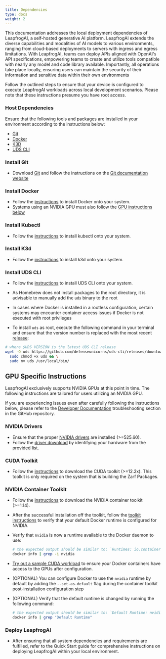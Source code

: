 ```yaml
---
title: Dependencies
type: docs
weight: 2
---
```


This documentation addresses the local deployment dependencies of LeapfrogAI, a self-hosted generative AI platform. LeapfrogAI extends the diverse capabilities and modalities of AI models to various environments, ranging from cloud-based deployments to servers with ingress and egress limitations. With LeapfrogAI, teams can deploy APIs aligned with OpenAI's API specifications, empowering teams to create and utilize tools compatible with nearly any model and code library available. Importantly, all operations take place locally, ensuring users can maintain the security of their information and sensitive data within their own environments

Follow the outlined steps to ensure that your device is configured to execute LeapfrogAI workloads across local development scenarios. Please note that these instructions presume you have root access.

### Host Dependencies

Ensure that the following tools and packages are installed in your environment according to the instructions below:

- [Git](https://git-scm.com/)
- [Docker](https://docs.docker.com/engine/install/)
- [K3D](https://k3d.io/)
- [UDS CLI](https://github.com/defenseunicorns/uds-cli)

### Install Git

- Download [Git](https://git-scm.com/downloads) and follow the instructions on the [Git documentation website](https://git-scm.com/book/en/v2/Getting-Started-Installing-Git)

### Install Docker

- Follow the [instructions](https://docs.docker.com/engine/install/) to install Docker onto your system.
- Systems using an NVIDIA GPU must also follow the [GPU instructions below](#gpu-specific-instructions)

### Install Kubectl

- Follow the [instructions](https://kubernetes.io/docs/tasks/tools/#kubectl) to install kubectl onto your system.

### Install K3d

- Follow the [instructions](https://k3d.io/) to install k3d onto your system.

### Install UDS CLI

- Follow the [instructions](https://github.com/defenseunicorns/uds-cli#install) to install UDS CLI onto your system.

- As Homebrew does not install packages to the root directory, it is advisable to manually add the `uds` binary to the root
- In cases where Docker is installed in a rootless configuration, certain systems may encounter container access issues if Docker is not executed with root privileges
- To install `uds` as root, execute the following command in your terminal and ensure that the version number is replaced with the most recent [release](https://github.com/defenseunicorns/uds-cli/releases):

```bash
# where $UDS_VERSION is the latest UDS CLI release
wget -O uds https://github.com/defenseunicorns/uds-cli/releases/download/$UDS_VERSION/uds-cli_$UDS_VERSION_Linux_amd64 && \
  sudo chmod +x uds && \
  sudo mv uds /usr/local/bin/
```

## GPU Specific Instructions

LeapfrogAI exclusively supports NVIDIA GPUs at this point in time. The following instructions are tailored for users utilizing an NVIDIA GPU.

If you are experiencing issues even after carefully following the instructions below, please refer to the [Developer Documentation](https://github.com/defenseunicorns/leapfrogai/tree/main/docs/DEVELOPMENT.md) troubleshooting section in the GitHub repository.

### NVIDIA Drivers

- Ensure that the proper [NVIDIA drivers](https://www.nvidia.com/download/index.aspx) are installed (>=525.60).
- Follow the [driver download](https://www.nvidia.com/download/index.aspx) by identifying your hardware from the provided list.

### CUDA Toolkit

- Follow the [instructions](https://developer.nvidia.com/cuda-downloads) to download the CUDA toolkit (>=12.2x). This toolkit is only required on the system that is building the Zarf Packages.

### NVIDIA Container Toolkit

- Follow the [instructions](https://docs.nvidia.com/datacenter/cloud-native/container-toolkit/latest/install-guide.html#installing-with-apt) to download the NVIDIA container toolkit (>=1.14).
- After the successful installation off the toolkit, follow the [toolkit instructions](https://docs.nvidia.com/datacenter/cloud-native/container-toolkit/latest/install-guide.html#configuring-docker) to verify that your default Docker runtime is configured for NVIDIA.
- Verify that `nvidia` is now a runtime available to the Docker daemon to use:

  ```bash
  # the expected output should be similar to: `Runtimes: io.containerd.runc.v2 nvidia runc`
  docker info | grep -i nvidia
  ```

- [Try out a sample CUDA workload](https://docs.nvidia.com/datacenter/cloud-native/container-toolkit/latest/sample-workload.html) to ensure your Docker containers have access to the GPUs after configuration.
- (OPTIONAL) You can configure Docker to use the `nvidia` runtime by default by adding the `--set-as-default` flag during the container toolkit post-installation configuration step
- (OPTIONAL) Verify that the default runtime is changed by running the following command:

  ```bash
  # the expected output should be similar to: `Default Runtime: nvidia`
  docker info | grep "Default Runtime"
  ```

### Deploy LeapfrogAI

- After ensuring that all system dependencies and requirements are fulfilled, refer to the Quick Start guide for comprehensive instructions on deploying LeapfrogAI within your local environment.
